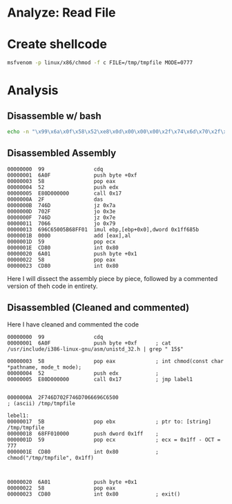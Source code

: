 

# Analyze: Read File

# Create shellcode
```bash
msfvenom -p linux/x86/chmod -f c FILE=/tmp/tmpfile MODE=0777
```


# Analysis

## Disassemble w/ bash
```bash
echo -n "\x99\x6a\x0f\x58\x52\xe8\x0d\x00\x00\x00\x2f\x74\x6d\x70\x2f\x74\x6d\x70\x66\x69\x6c\x65\x00\x5b\x68\xff\x01\x00\x00\x59\xcd\x80\x6a\x01\x58\xcd\x80" | ndisasm -u -
```

## Disassembled Assembly

```x86asm
00000000  99                cdq
00000001  6A0F              push byte +0xf
00000003  58                pop eax
00000004  52                push edx
00000005  E80D000000        call 0x17
0000000A  2F                das
0000000B  746D              jz 0x7a
0000000D  702F              jo 0x3e
0000000F  746D              jz 0x7e
00000011  7066              jo 0x79
00000013  696C65005B68FF01  imul ebp,[ebp+0x0],dword 0x1ff685b
0000001B  0000              add [eax],al
0000001D  59                pop ecx
0000001E  CD80              int 0x80
00000020  6A01              push byte +0x1
00000022  58                pop eax
00000023  CD80              int 0x80
```

Here I will dissect the assembly piece by piece, followed by a commented version of theh code in entirety.


## Disassembled (Cleaned and commented)

Here I have cleaned and commented the code

```x86asm
00000000  99                cdq             
00000001  6A0F              push byte +0xf      ; cat /usr/include/i386-linux-gnu/asm/unistd_32.h | grep " 15$"
                                                
00000003  58                pop eax             ; int chmod(const char *pathname, mode_t mode);
00000004  52                push edx            ; 
00000005  E80D000000        call 0x17           ; jmp label1


0000000A  2F746D702F746D7066696C6500
; (ascii) /tmp/tmpfile

lebel1:
00000017  5B                pop ebx             ; ptr to: [string] /tmp/tmpfile
00000018  68FF010000        push dword 0x1ff    ; 
0000001D  59                pop ecx             ; ecx = 0x1ff - OCT = 777
0000001E  CD80              int 0x80            ; chmod("/tmp/tmpfile", 0x1ff)



00000020  6A01              push byte +0x1      
00000022  58                pop eax
00000023  CD80              int 0x80            ; exit()
                                        
```
